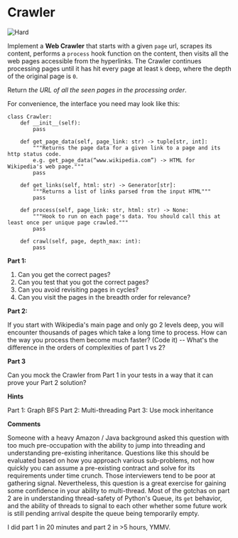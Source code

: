 # Crawler

![Hard](https://img.shields.io/badge/Difficulty-Hard-red)


Implement a **Web Crawler** that starts with a given `page` url, scrapes its content, performs a `process` hook function on the content, then visits all the web pages accessible from the hyperlinks. The Crawler continues processing pages until it has hit every page at least `k` deep, where the depth of the original page is `0`.

Return *the URL of all the seen pages in the processing order*.

For convenience, the interface you need may look like this:
```
class Crawler:
    def __init__(self):
        pass

    def get_page_data(self, page_link: str) -> tuple[str, int]:
        """Returns the page data for a given link to a page and its http status code.
        e.g. get_page_data(“www.wikipedia.com”) -> HTML for Wikipedia's web page."""
        pass

    def get_links(self, html: str) -> Generator[str]:
        """Returns a list of links parsed from the input HTML"""
        pass

    def process(self, page_link: str, html: str) -> None:
        """Hook to run on each page's data. You should call this at least once per unique page crawled."""
        pass

    def crawl(self, page, depth_max: int):
        pass
```

**Part 1:**

1. Can you get the correct pages?
2. Can you test that you got the correct pages?
3. Can you avoid revisiting pages in cycles?
4. Can you visit the pages in the breadth order for relevance?

**Part 2:**

If you start with Wikipedia's main page and only go 2 levels deep, you will encounter thousands of pages which take a long time to process. How can the way you process them become much faster? (Code it) -- What's the difference in the orders of complexities of part 1 vs 2?

**Part 3**

Can you mock the Crawler from Part 1 in your tests in a way that it can prove your Part 2 solution?

**Hints**

Part 1: Graph BFS
Part 2: Multi-threading
Part 3: Use mock inheritance

**Comments**

Someone with a heavy Amazon / Java background asked this question with too much pre-occupation with the ability to jump into threading and understanding pre-existing inheritance. Questions like this should be evaluated based on how you approach various sub-problems, not how quickly you can assume a pre-existing contract and solve for its requirements under time crunch. Those interviewers tend to be poor at gathering signal. Nevertheless, this question is a great exercise for gaining some confidence in your ability to multi-thread. Most of the gotchas on part 2 are in understanding thread-safety of Python's Queue, its `get` behavior, and the ability of threads to signal to each other whether some future work is still pending arrival despite the queue being temporarily empty.

I did part 1 in 20 minutes and part 2 in >5 hours, YMMV.